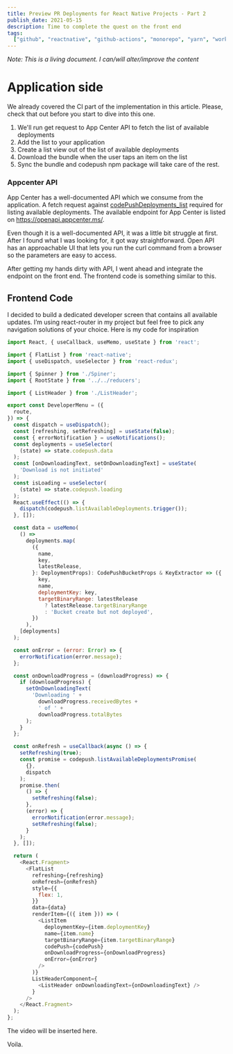 ```yaml
---
title: Preview PR Deployments for React Native Projects - Part 2
publish_date: 2021-05-15
description: Time to complete the quest on the front end
tags:
  ["github", "reactnative", "github-actions", "monorepo", "yarn", "workspaces"]
---
```


_Note: This is a living document. I can/will alter/improve the content_

# Application side

We already covered the CI part of the implementation in this article. Please, check that out before you start to dive into this one.

1. We'll run get request to App Center API to fetch the list of available deployments
2. Add the list to your application
3. Create a list view out of the list of available deployments
4. Download the bundle when the user taps an item on the list
5. Sync the bundle and codepush npm package will take care of the rest.

### Appcenter API

App Center has a well-documented API which we consume from the application. A fetch request against [codePushDeployments_list](https://openapi.appcenter.ms/#/codepush/codePushDeployments_list) required for listing available deployments. The available endpoint for App Center is listed on <https://openapi.appcenter.ms/>.

Even though it is a well-documented API, it was a little bit struggle at first. After I found what I was looking for, it got way straightforward. Open API has an approachable UI that lets you run the curl command from a browser so the parameters are easy to access.

After getting my hands dirty with API, I went ahead and integrate the endpoint on the front end. The frontend code is something similar to this.

## Frontend Code

I decided to build a dedicated developer screen that contains all available updates. I’m using react-router in my project but feel free to pick any navigation solutions of your choice.
Here is my code for inspiration

```js
import React, { useCallback, useMemo, useState } from 'react';

import { FlatList } from 'react-native';
import { useDispatch, useSelector } from 'react-redux';

import { Spinner } from './Spiner';
import { RootState } from '../../reducers';

import { ListHeader } from './ListHeader';

export const DeveloperMenu = ({
  route,
}) => {
  const dispatch = useDispatch();
  const [refreshing, setRefreshing] = useState(false);
  const { errorNotification } = useNotifications();
  const deployments = useSelector(
    (state) => state.codepush.data
  );
  const [onDownloadingText, setOnDownloadingText] = useState(
    'Download is not initiated'
  );
  const isLoading = useSelector(
    (state) => state.codepush.loading
  );
  React.useEffect(() => {
    dispatch(codepush.listAvailableDeployments.trigger());
  }, []);

  const data = useMemo(
    () =>
      deployments.map(
        ({
          name,
          key,
          latestRelease,
        }: DeploymentProps): CodePushBucketProps & KeyExtractor => ({
          key,
          name,
          deploymentKey: key,
          targetBinaryRange: latestRelease
            ? latestRelease.targetBinaryRange
            : 'Bucket create but not deployed',
        })
      ),
    [deployments]
  );

  const onError = (error: Error) => {
    errorNotification(error.message);
  };

  const onDownloadProgress = (downloadProgress) => {
    if (downloadProgress) {
      setOnDownloadingText(
        'Downloading ' +
          downloadProgress.receivedBytes +
          ' of ' +
          downloadProgress.totalBytes
      );
    }
  };

  const onRefresh = useCallback(async () => {
    setRefreshing(true);
    const promise = codepush.listAvailableDeploymentsPromise(
      {},
      dispatch
    );
    promise.then(
      () => {
        setRefreshing(false);
      },
      (error) => {
        errorNotification(error.message);
        setRefreshing(false);
      }
    );
  }, []);

  return (
    <React.Fragment>
      <FlatList
        refreshing={refreshing}
        onRefresh={onRefresh}
        style={{
          flex: 1,
        }}
        data={data}
        renderItem={({ item })) => (
          <ListItem
            deploymentKey={item.deploymentKey}
            name={item.name}
            targetBinaryRange={item.targetBinaryRange}
            codePush={codePush}
            onDownloadProgress={onDownloadProgress}
            onError={onError}
          />
        )}
        ListHeaderComponent={
          <ListHeader onDownloadingText={onDownloadingText} />
        }
      />
    </React.Fragment>
  );
};
```

The video will be inserted here.

Voila.
